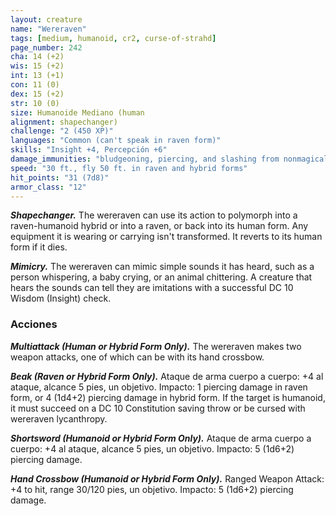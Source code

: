 ```yaml
---
layout: creature
name: "Wereraven"
tags: [medium, humanoid, cr2, curse-of-strahd]
page_number: 242
cha: 14 (+2)
wis: 15 (+2)
int: 13 (+1)
con: 11 (0)
dex: 15 (+2)
str: 10 (0)
size: Humanoide Mediano (human
alignment: shapechanger)
challenge: "2 (450 XP)"
languages: "Common (can't speak in raven form)"
skills: "Insight +4, Percepción +6"
damage_immunities: "bludgeoning, piercing, and slashing from nonmagical attacks not made with silvered weapons"
speed: "30 ft., fly 50 ft. in raven and hybrid forms"
hit_points: "31 (7d8)"
armor_class: "12"
---
```


***Shapechanger.*** The wereraven can use its action to polymorph into a raven-humanoid hybrid or into a raven, or back into its human form. Any equipment it is wearing or carrying isn't transformed. It reverts to its human form if it dies.

***Mimicry.*** The wereraven can mimic simple sounds it has heard, such as a person whispering, a baby crying, or an animal chittering. A creature that hears the sounds can tell they are imitations with a successful DC 10 Wisdom (Insight) check.

### Acciones

***Multiattack (Human or Hybrid Form Only).*** The wereraven makes two weapon attacks, one of which can be with its hand crossbow.

***Beak (Raven or Hybrid Form Only).*** Ataque de arma cuerpo a cuerpo: +4 al ataque, alcance 5 pies, un objetivo. Impacto: 1 piercing damage in raven form, or 4 (1d4+2) piercing damage in hybrid form. If the target is humanoid, it must succeed on a DC 10 Constitution saving throw or be cursed with wereraven lycanthropy.

***Shortsword (Humanoid or Hybrid Form Only).*** Ataque de arma cuerpo a cuerpo: +4 al ataque, alcance 5 pies, un objetivo. Impacto: 5 (1d6+2) piercing damage.

***Hand Crossbow (Humanoid or Hybrid Form Only).*** Ranged Weapon Attack: +4 to hit, range 30/120 pies, un objetivo. Impacto: 5 (1d6+2) piercing damage.